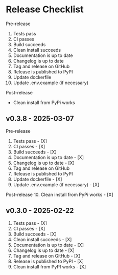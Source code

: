 # Release Checklist

Pre-release
1. Tests pass
2. CI passes
3. Build succeeds
4. Clean install succeeds
5. Documentation is up to date
6. Changelog is up to date
7. Tag and release on GitHub
8. Release is published to PyPI
9. Update dockerfile
10. Update .env.example (if necessary)

Post-release
- Clean install from PyPi works


## v0.3.8 - 2025-03-07

Pre-release
1. Tests pass - [X]
2. CI passes - [X]
3. Build succeeds - [X]
4. Documentation is up to date - [X]
5. Changelog is up to date - [X]
6. Tag and release on GitHub
7. Release is published to PyPI
8. Update dockerfile - [X]
9. Update .env.example (if necessary) - [X]

Post-release
10. Clean install from PyPi works - [X]



## v0.3.0 - 2025-02-22

1. Tests pass - [X]
2. CI passes - [X]
3. Build succeeds - [X]
4. Clean install succeeds - [X]
5. Documentation is up to date - [X]
6. Changelog is up to date - [X]
7. Tag and release on GitHub - [X]
8. Release is published to PyPI - [X]
9. Clean install from PyPI works - [X]
